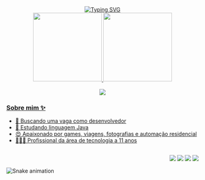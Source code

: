 <div id="welcome" align="center">
  <a href="https://git.io/typing-svg"><img src="https://readme-typing-svg.herokuapp.com?color=FF6F96&center=true&vCenter=true&lines=Ol%C3%A1%2C+eu+sou+o+Luis+Felipe!;Bem+vindo+ao+meu+portf%C3%B3lio!" alt="Typing SVG" /></a>
</div>

<div id="panel-stats" align="center">
  <a href="https://github.com/guimaraesfelipe">
  <img height="180em" src="https://github-readme-stats.vercel.app/api?username=guimaraesfelipe&show_icons=true&theme=dracula&include_all_commits=true&count_private=true"/>
  <img height="180em" src="https://github-readme-stats.vercel.app/api/top-langs/?username=guimaraesfelipe&layout=compact&langs_count=7&theme=dracula"/>
</div> <br>

<div id="stacks" align="center" style="display: inline_block">
  <img src="https://skillicons.dev/icons?i=html,css,js,angular,java,spring,python,go,swift,git,mysql,mongodb,docker">
</div>

<div id="about">
  <h3> Sobre mim ✨ </h3>
  <ul>
    <li> 🔭 Buscando uma vaga como desenvolvedor </li>
    <li> 🌱 Estudando linguagem Java </li>
    <li> 😍 Apaixonado por games, viagens, fotografias e automação residencial </li>
    <li> 🧑🏻‍💻 Profissional da área de tecnologia a 11 anos </li>
  </ul>
</div>
    
##
  
<div id="contact" align="right">
  <a id="link-whatsapp" href = "https://wa.me/5511987189474?text=Ol%C3%A1%20Felipe%20tudo%20bem?%20vi%20seu%20perfil%20no%20GitHub
"><img src="https://img.shields.io/badge/WhatsApp-25D366?style=for-the-badge&logo=whatsapp&logoColor=white" target="_blank"></a>
  <a id="link-telegram" href = "https://t.me/guimaraesfelipe"><img src="https://img.shields.io/badge/Telegram-2CA5E0?style=for-the-badge&logo=telegram&logoColor=white" target="_blank"></a>
  <a id="link-mail" href = "mailto:felipeguimaraes@live.com"><img src="https://img.shields.io/badge/-Gmail-%23333?style=for-the-badge&logo=gmail&logoColor=white" target="_blank"></a>
  <a id="link-linkedin" href="https://www.linkedin.com/in/luisfelipeguimaraespinto/" target="_blank"><img src="https://img.shields.io/badge/-LinkedIn-%230077B5?style=for-the-badge&logo=linkedin&logoColor=white" target="_blank"></a>
 </div>

![Snake animation](https://github.com/guimaraesfelipe/guimaraesfelipe/blob/output/github-contribution-grid-snake.svg)
